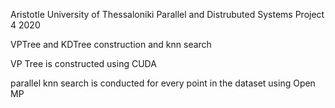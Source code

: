 Aristotle University of Thessaloniki
Parallel and Distrubuted Systems Project 4
2020

VPTree and KDTree construction and knn search

VP Tree is constructed using CUDA

parallel knn search is conducted for every point in the dataset using Open MP
